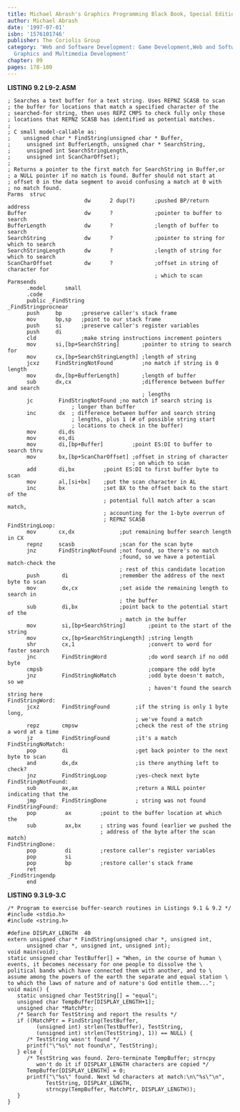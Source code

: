 ```yaml
---
title: Michael Abrash's Graphics Programming Black Book, Special Edition
author: Michael Abrash
date: '1997-07-01'
isbn: '1576101746'
publisher: The Coriolis Group
category: 'Web and Software Development: Game Development,Web and Software Development:
  Graphics and Multimedia Development'
chapter: 09
pages: 178-180
---
```


**LISTING 9.2 L9-2.ASM**

    ; Searches a text buffer for a text string. Uses REPNZ SCASB to scan
    ; the buffer for locations that match a specified character of the
    ; searched-for string, then uses REPZ CMPS to check fully only those
    ; locations that REPNZ SCASB has identified as potential matches.
    ;
    ; C small model-callable as:
    ;    unsigned char * FindString(unsigned char * Buffer,
    ;     unsigned int BufferLength, unsigned char * SearchString,
    ;     unsigned int SearchStringLength,
    ;     unsigned int ScanCharOffset);
    ;
    ; Returns a pointer to the first match for SearchString in Buffer,or
    ; a NULL pointer if no match is found. Buffer should not start at
    ; offset 0 in the data segment to avoid confusing a match at 0 with
    ; no match found.
    Parms  struc
                            dw      2 dup(?)      ;pushed BP/return address
    Buffer                  dw      ?             ;pointer to buffer to search
    BufferLength            dw      ?             ;length of buffer to search
    SearchString            dw      ?             ;pointer to string for which to search
    SearchStringLength      dw      ?             ;length of string for which to search
    ScanCharOffset          dw      ?             ;offset in string of character for
                                                  ; which to scan
    Parmsends
          .model      small
          .code
          public _FindString
    _FindStringprocnear
          push     bp      ;preserve caller's stack frame
          mov      bp,sp   ;point to our stack frame
          push     si      ;preserve caller's register variables
          push     di
          cld              ;make string instructions increment pointers
          mov      si,[bp+SearchString]       ;pointer to string to search for
          mov      cx,[bp+SearchStringLength] ;length of string
          jcxz     FindStringNotFound         ;no match if string is 0 length
          mov      dx,[bp+BufferLength]       ;length of buffer
          sub      dx,cx                      ;difference between buffer and search
                                              ; lengths
          jc        FindStringNotFound ;no match if search string is
                        ; longer than buffer
          inc       dx  ; difference between buffer and search string
                        ; lengths, plus 1 (# of possible string start
                        ; locations to check in the buffer)
          mov       di,ds
          mov       es,di
          mov       di,[bp+Buffer]         ;point ES:DI to buffer to search thru
          mov       bx,[bp+ScanCharOffset] ;offset in string of character
                                           ; on which to scan
          add       di,bx         ;point ES:DI to first buffer byte to scan
          mov       al,[si+bx]    ;put the scan character in AL
          inc       bx            ;set BX to the offset back to the start of the
                                  ; potential full match after a scan match,
                                  ; accounting for the 1-byte overrun of
                                  ; REPNZ SCASB
    FindStringLoop:
          mov       cx,dx              ;put remaining buffer search length in CX
          repnz     scasb              ;scan for the scan byte
          jnz       FindStringNotFound ;not found, so there's no match
                                       ;found, so we have a potential match-check the
                                       ; rest of this candidate location
          push       di                ;remember the address of the next byte to scan
          mov        dx,cx             ;set aside the remaining length to search in
                                       ; the buffer
          sub        di,bx             ;point back to the potential start of the
                                       ; match in the buffer
          mov        si,[bp+SearchString]       ;point to the start of the string
          mov        cx,[bp+SearchStringLength] ;string length
          shr        cx,1                       ;convert to word for faster search
          jnc        FindStringWord             ;do word search if no odd byte
          cmpsb                                 ;compare the odd byte
          jnz        FindStringNoMatch          ;odd byte doesn't match, so we
                                                ; haven't found the search string here
    FindStringWord:
          jcxz       FindStringFound        ;if the string is only 1 byte long,
                                            ; we've found a match
          repz       cmpsw                  ;check the rest of the string a word at a time
          jz         FindStringFound        ;it's a match
    FindStringNoMatch:
          pop        di                     ;get back pointer to the next byte to scan
          and        dx,dx                  ;is there anything left to check?
          jnz        FindStringLoop         ;yes-check next byte
    FindStringNotFound:
          sub        ax,ax                  ;return a NULL pointer indicating that the
          jmp        FindStringDone         ; string was not found
    FindStringFound:
          pop         ax         ;point to the buffer location at which the
          sub         ax,bx      ; string was found (earlier we pushed the
                                 ; address of the byte after the scan match)
    FindStringDone:
          pop         di         ;restore caller's register variables
          pop         si
          pop         bp         ;restore caller's stack frame
          ret
    _FindStringendp
          end

**LISTING 9.3 L9-3.C**

    /* Program to exercise buffer-search routines in Listings 9.1 & 9.2 */
    #include <stdio.h>
    #include <string.h>

    #define DISPLAY_LENGTH  40
    extern unsigned char * FindString(unsigned char *, unsigned int,
          unsigned char *, unsigned int, unsigned int);
    void main(void);
    static unsigned char TestBuffer[] = "When, in the course of human \
    events, it becomes necessary for one people to dissolve the \
    political bands which have connected them with another, and to \
    assume among the powers of the earth the separate and equal station \
    to which the laws of nature and of nature's God entitle them...";
    void main() {
       static unsigned char TestString[] = "equal";
       unsigned char TempBuffer[DISPLAY_LENGTH+1];
       unsigned char *MatchPtr;
       /* Search for TestString and report the results */
       if ((MatchPtr = FindString(TestBuffer,
             (unsigned int) strlen(TestBuffer), TestString,
             (unsigned int) strlen(TestString), 1)) == NULL) {
          /* TestString wasn't found */
          printf("\"%s\" not found\n", TestString);
       } else {
          /* TestString was found. Zero-terminate TempBuffer; strncpy
             won't do it if DISPLAY_LENGTH characters are copied */
          TempBuffer[DISPLAY_LENGTH] = 0;
          printf("\"%s\" found. Next %d characters at match:\n\"%s\"\n",
                TestString, DISPLAY_LENGTH,
                strncpy(TempBuffer, MatchPtr, DISPLAY_LENGTH));
       }
    }
